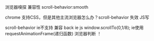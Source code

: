 浏览器嗅探
兼容性
scroll-behavior:smooth

chrome 支持CSS，但是其他主流浏览器怎么办？scroll-behavior 失效
JS写

scroll-behavior ie不支持
兼容 back  ie  js window.scrollTo(0,1/8); ie使用
requestAnimationFrame(递归函数)
浏览器判断
！